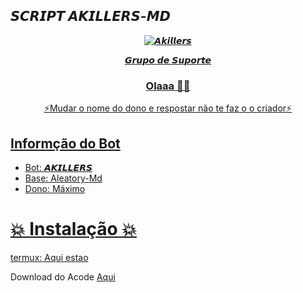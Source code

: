</p>
<h2> 𝙎𝘾𝙍𝙄𝙋𝙏 𝘼𝙆𝙄𝙇𝙇𝙀𝙍𝙎-𝙈𝘿 </h2>
<p align="center">
<a href="https://telegra.ph/file/2e68982440327a685a470.jpg"><img title="𝘼𝙠𝙞𝙡𝙡𝙚𝙧𝙨" src="https://telegra.ph/file/2e68982440327a685a470.jpg"></a>
<p align="center">

<div align="center">
<a href="https://chat.whatsapp.com/C4sfPH3X7mjJQrXxMMd4WJ"> 𝙂𝙧𝙪𝙥𝙤 𝙙𝙚 𝙎𝙪𝙥𝙤𝙧𝙩𝙚

### Olaaa 👋🏻

⚡Mudar o nome do dono e respostar  não te faz o o criador⚡ 
</div>

## Informção do Bot

* Bot: 𝘼𝙆𝙄𝙇𝙇𝙀𝙍𝙎
* Base: Aleatory-Md
* Dono: Máximo






# 💥 Instalação 💥


termux: [Aqui estao](https://www.mediafire.com/file/me450k3ko3de5d8/Termux_0.117.apk/file)

Download do Acode [Aqui](https://www.apkmirror.com/apk/fredrik-fornwall/termux-github-version/termux-github-version-0-119-1-release/termux-github-version-0-119-1-android-apk-download/download/?key=e260e6c8798ec426ab70ab5d108c6a0ef3)
